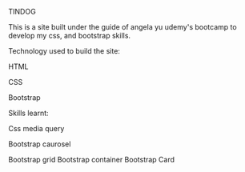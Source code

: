  TINDOG

This is a site built under the guide of angela yu udemy's bootcamp to develop my css, and bootstrap skills.

Technology used to build the site:

HTML

CSS

Bootstrap

Skills learnt:

Css media query

Bootstrap caurosel

Bootstrap grid
Bootstrap container
Bootstrap Card
